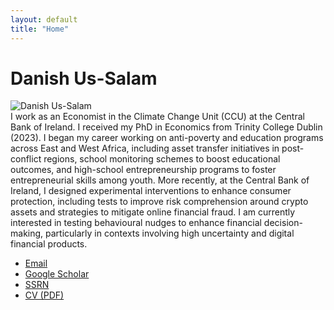 ```yaml
---
layout: default
title: "Home"
---
```


<h1 class="page-name">Danish Us-Salam</h1>

<div class="about-hero">
  <div class="profile-pic">
    <img src="{{ '/assets/profile3.jpg' | relative_url }}" alt="Danish Us-Salam">
  </div>
  <div class="bio">
I work as an Economist in the Climate Change Unit (CCU) at the Central Bank of Ireland. I received my PhD in Economics from Trinity College Dublin (2023). I began my career working on anti-poverty and education programs across East and West Africa, including asset transfer initiatives in post-conflict regions, school monitoring schemes to boost educational outcomes, and high-school entrepreneurship programs to foster entrepreneurial skills among youth. More recently, at the Central Bank of Ireland, I designed experimental interventions to enhance consumer protection, including tests to improve risk comprehension around crypto assets and strategies to mitigate online financial fraud. I am currently interested in testing behavioural nudges to enhance financial decision-making, particularly in contexts involving high uncertainty and digital financial products.
    </p>

<ul class="contact-icons">
  <li><i class="fa-regular fa-envelope"></i><a href="mailto:firstname.lastname@centralbank.ie">Email</a></li>
  <li><i class="fa-solid fa-graduation-cap"></i><a href="https://scholar.google.com/">Google Scholar</a></li>
  <li><i class="fa-regular fa-file-lines"></i><a href="https://ssrn.com/">SSRN</a></li>
  <li><i class="fa-regular fa-file-pdf"></i><a href="{{ '/assets/cv.pdf' | relative_url }}">CV (PDF)</a></li>
</ul>

